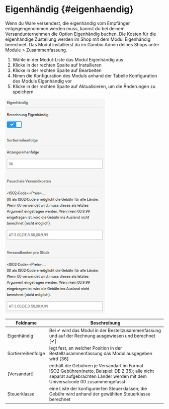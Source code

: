 # Eigenhändig {#eigenhaendig}

Wenn du Ware versendest, die eigenhändig vom Empfänger entgegengenommen werden muss, kannst du bei deinem Versandunternehmen die Option Eigenhändig buchen. Die Kosten für die eigenhändige Zustellung werden im Shop mit dem Modul Eigenhändig berechnet. Das Modul installierst du im Gambio Admin deines Shops unter Module \> Zusammenfassung.

1.  Wähle in der Modul-Liste das Modul Eigenhändig aus
2.  Klicke in der rechten Spalte auf Installieren
3.  Klicke in der rechten Spalte auf Bearbeiten
4.  Nimm die Konfiguration des Moduls anhand der Tabelle Konfiguration des Moduls Eigenhändig vor
5.  Klicke in der rechten Spalte auf Aktualisieren, um die Änderungen zu speichern

![](Bilder/Abb074_KonfigurationsmaskeEigenhaendig.png "Konfigurationsmaske Eigenhändig")

|Feldname|Beschreibung|
|--------|------------|
|Eigenhändig|Bei ✔ wird das Modul in der Bestellzusammenfassung und auf der Rechnung ausgewiesen und berechnet \[✔\]|
|Sortierreihenfolge|legt fest, an welcher Position in der Bestellzusammenfassung das Modul ausgegeben wird \[36\]|
|\[Versandart\]|enthält die Gebühren je Versandart im Format ISO2:Gebühren\(netto, Beispiel: DE:2.35\); alle nicht separat aufgebrachten Länder werden mit dem Universalcode 00 zusammengefasst|
|Steuerklasse|eine Liste der konfigurierten Steuerklassen; die Gebühr wird anhand der gewählten Steuerklasse berechnet|



